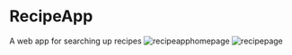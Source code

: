 # RecipeApp
 A web app for searching up recipes
![recipeapphomepage](https://user-images.githubusercontent.com/77519521/204874302-c1ad5bed-f3bf-42fc-b4df-c0d569f4cfb3.jpg)
![recipepage](https://user-images.githubusercontent.com/77519521/204874329-03a75319-3f2e-4488-a420-26effd998efd.jpg)
